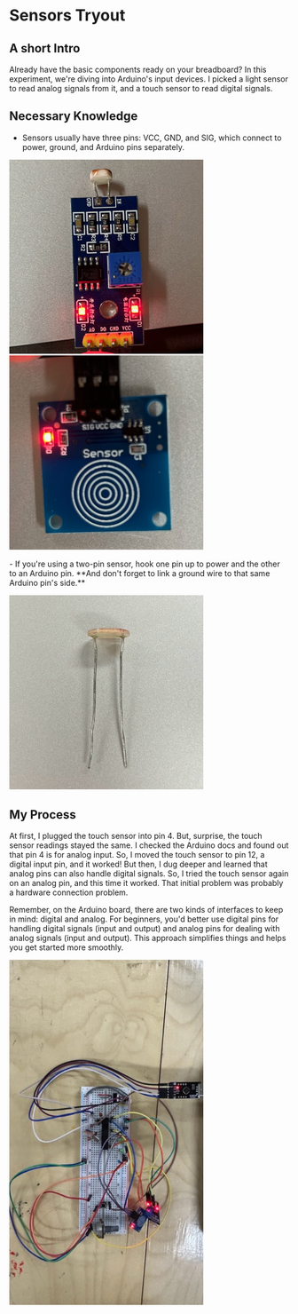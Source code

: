 # Sensors Tryout

## A short Intro
Already have the basic components ready on your breadboard? In this experiment, we're diving into Arduino's input devices. I picked a light sensor to read analog signals from it, and a touch sensor to read digital signals.

## Necessary Knowledge
- Sensors usually have three pins: VCC, GND, and SIG, which connect to power, ground, and Arduino pins separately.
<p align="left">
	<img src="./images/IMG_0723.jpeg") alt="size limit image cant be show" width="350">
	<img src="./images/IMG_0722.jpeg") alt="size limit image cant be show" width="350">
</p>
- If you're using a two-pin sensor, hook one pin up to power and the other to an Arduino pin. **And don't forget to link a ground wire to that same Arduino pin's side.**
<p align="left">
	<img src="./images/IMG_0729.jpeg") alt="size limit image cant be show" width="350">
</p>

## My Process 
At first, I plugged the touch sensor into pin 4. But, surprise, the touch sensor readings stayed the same. I checked the Arduino docs and found out that pin 4 is for analog input. So, I moved the touch sensor to pin 12, a digital input pin, and it worked! But then, I dug deeper and learned that analog pins can also handle digital signals. So, I tried the touch sensor again on an analog pin, and this time it worked. That initial problem was probably a hardware connection problem.

Remember, on the Arduino board, there are two kinds of interfaces to keep in mind: digital and analog. For beginners, you'd better use digital pins for handling digital signals (input and output) and analog pins for dealing with analog signals (input and output). This approach simplifies things and helps you get started more smoothly.
<p align="left">
	<img src="./images/IMG_0726.jpeg") alt="size limit image cant be show" width="350">
</p>
